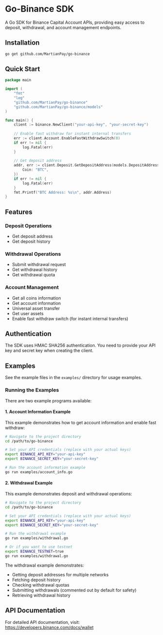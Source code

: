 # Go-Binance SDK

A Go SDK for Binance Capital Account APIs, providing easy access to deposit, withdrawal, and account management endpoints.

## Installation

```bash
go get github.com/MartianPay/go-binance
```

## Quick Start

```go
package main

import (
    "fmt"
    "log"
    "github.com/MartianPay/go-binance"
    "github.com/MartianPay/go-binance/models"
)

func main() {
    client := binance.NewClient("your-api-key", "your-secret-key")
    
    // Enable fast withdraw for instant internal transfers
    err := client.Account.EnableFastWithdrawSwitch(0)
    if err != nil {
        log.Fatal(err)
    }
    
    // Get deposit address
    addr, err := client.Deposit.GetDepositAddress(models.DepositAddressRequest{
        Coin: "BTC",
    })
    if err != nil {
        log.Fatal(err)
    }
    fmt.Printf("BTC Address: %s\n", addr.Address)
}
```

## Features

### Deposit Operations
- Get deposit address
- Get deposit history

### Withdrawal Operations  
- Submit withdrawal request
- Get withdrawal history
- Get withdrawal quota

### Account Management
- Get all coins information
- Get account information
- Universal asset transfer
- Get user assets
- Enable fast withdraw switch (for instant internal transfers)

## Authentication

The SDK uses HMAC SHA256 authentication. You need to provide your API key and secret key when creating the client.

## Examples

See the example files in the `examples/` directory for usage examples.

### Running the Examples

There are two example programs available:

#### 1. Account Information Example

This example demonstrates how to get account information and enable fast withdraw:

```bash
# Navigate to the project directory
cd /path/to/go-binance

# Set your API credentials (replace with your actual keys)
export BINANCE_API_KEY="your-api-key"
export BINANCE_SECRET_KEY="your-secret-key"

# Run the account information example
go run examples/account_info.go
```

#### 2. Withdrawal Example

This example demonstrates deposit and withdrawal operations:

```bash
# Navigate to the project directory
cd /path/to/go-binance

# Set your API credentials (replace with your actual keys)
export BINANCE_API_KEY="your-api-key"
export BINANCE_SECRET_KEY="your-secret-key"

# Run the withdrawal example
go run examples/withdrawal.go

# Or if you want to use testnet
export BINANCE_TESTNET=true
go run examples/withdrawal.go
```

The withdrawal example demonstrates:
- Getting deposit addresses for multiple networks
- Fetching deposit history
- Checking withdrawal quotas
- Submitting withdrawals (commented out by default for safety)
- Retrieving withdrawal history

## API Documentation

For detailed API documentation, visit: https://developers.binance.com/docs/wallet